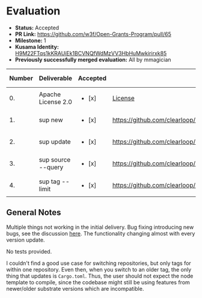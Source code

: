 # Evaluation

* **Status:** Accepted
* **PR Link:** https://github.com/w3f/Open-Grants-Program/pull/65
* **Milestone:** 1
* **Kusama Identity:** [H9M22FTqs1kKRAUiEk1BCVNQfWdMzVV3HbHuMwkirirxk85](https://polkascan.io/pre/kusama/account/H9M22FTqs1kKRAUiEk1BCVNQfWdMzVV3HbHuMwkirirxk85)
* **Previously successfully merged evaluation:** All by mmagician

| Number | Deliverable | Accepted | Link | Evaluation Notes |
| ------------- | ------------- | ------------- | ------------- |------------- |
| 0. | Apache License 2.0 | <ul><li>[x] </li></ul> | [License](https://github.com/clearloop/sup/blob/master/LICENSE)| - |
| 1. | sup new <node-template> | <ul><li>[x] </li></ul> | https://github.com/clearloop/sup/blob/master/src/cmd/new.rs | |
| 2. | sup update | <ul><li>[x] </li></ul> | https://github.com/clearloop/sup/blob/master/src/cmd/update.rs | |
| 3. | sup source --query <pattern> | <ul><li>[x] </li></ul> | https://github.com/clearloop/sup/blob/master/src/cmd/source.rs | |
| 4. | sup tag --limit <n> | <ul><li>[x] </li></ul> | https://github.com/clearloop/sup/blob/master/src/cmd/tag.rs | |

## General Notes

Multiple things not working in the initial delivery. Bug fixing introducing new bugs, see the discussion [here](https://github.com/w3f/Grant-Milestone-Delivery/pull/48). The functionality changing almost with every version update. 

No tests provided.

I couldn't find a good use case for switching repositories, but only tags for within one repository. Even then, when you switch to an older tag, the only thing that updates is `Cargo.toml`. Thus, the user should not expect the node template to compile, since the codebase might still be using features from newer/older substrate versions which are incompatible. 